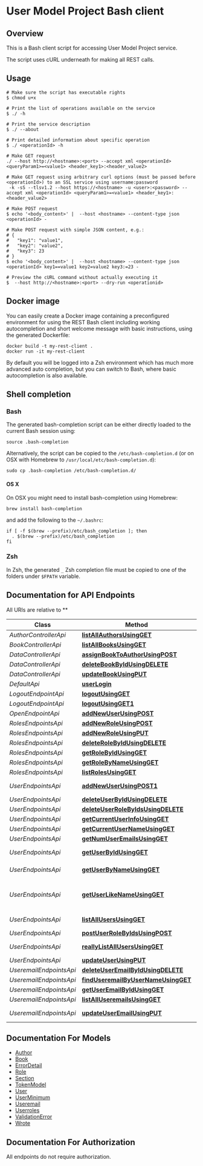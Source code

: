 # User Model Project Bash client

## Overview
This is a Bash client script for accessing User Model Project service.

The script uses cURL underneath for making all REST calls.

## Usage

```shell
# Make sure the script has executable rights
$ chmod u+x 

# Print the list of operations available on the service
$ ./ -h

# Print the service description
$ ./ --about

# Print detailed information about specific operation
$ ./ <operationId> -h

# Make GET request
./ --host http://<hostname>:<port> --accept xml <operationId> <queryParam1>=<value1> <header_key1>:<header_value2>

# Make GET request using arbitrary curl options (must be passed before <operationId>) to an SSL service using username:password
 -k -sS --tlsv1.2 --host https://<hostname> -u <user>:<password> --accept xml <operationId> <queryParam1>=<value1> <header_key1>:<header_value2>

# Make POST request
$ echo '<body_content>' |  --host <hostname> --content-type json <operationId> -

# Make POST request with simple JSON content, e.g.:
# {
#   "key1": "value1",
#   "key2": "value2",
#   "key3": 23
# }
$ echo '<body_content>' |  --host <hostname> --content-type json <operationId> key1==value1 key2=value2 key3:=23 -

# Preview the cURL command without actually executing it
$  --host http://<hostname>:<port> --dry-run <operationid>

```

## Docker image
You can easily create a Docker image containing a preconfigured environment
for using the REST Bash client including working autocompletion and short
welcome message with basic instructions, using the generated Dockerfile:

```shell
docker build -t my-rest-client .
docker run -it my-rest-client
```

By default you will be logged into a Zsh environment which has much more
advanced auto completion, but you can switch to Bash, where basic autocompletion
is also available.

## Shell completion

### Bash
The generated bash-completion script can be either directly loaded to the current Bash session using:

```shell
source .bash-completion
```

Alternatively, the script can be copied to the `/etc/bash-completion.d` (or on OSX with Homebrew to `/usr/local/etc/bash-completion.d`):

```shell
sudo cp .bash-completion /etc/bash-completion.d/
```

#### OS X
On OSX you might need to install bash-completion using Homebrew:
```shell
brew install bash-completion
```
and add the following to the `~/.bashrc`:

```shell
if [ -f $(brew --prefix)/etc/bash_completion ]; then
  . $(brew --prefix)/etc/bash_completion
fi
```

### Zsh
In Zsh, the generated `_` Zsh completion file must be copied to one of the folders under `$FPATH` variable.


## Documentation for API Endpoints

All URIs are relative to **

Class | Method | HTTP request | Description
------------ | ------------- | ------------- | -------------
*AuthorControllerApi* | [**listAllAuthorsUsingGET**](docs/AuthorControllerApi.md#listallauthorsusingget) | **GET** /authors/authors | returns all Authors
*BookControllerApi* | [**listAllBooksUsingGET**](docs/BookControllerApi.md#listallbooksusingget) | **GET** /books/books | returns all Books
*DataControllerApi* | [**assignBookToAuthorUsingPOST**](docs/DataControllerApi.md#assignbooktoauthorusingpost) | **POST** /data/books/{bookid}/authors/{authorid} | Assign a book to an author
*DataControllerApi* | [**deleteBookByIdUsingDELETE**](docs/DataControllerApi.md#deletebookbyidusingdelete) | **DELETE** /data/books/{bookid} | Delete an existing book
*DataControllerApi* | [**updateBookUsingPUT**](docs/DataControllerApi.md#updatebookusingput) | **PUT** /data/books/{bookid} | Update an existing book
*DefaultApi* | [**userLogin**](docs/DefaultApi.md#userlogin) | **POST** /login | login
*LogoutEndpointApi* | [**logoutUsingGET**](docs/LogoutEndpointApi.md#logoutusingget) | **GET** /logout | logout
*LogoutEndpointApi* | [**logoutUsingGET1**](docs/LogoutEndpointApi.md#logoutusingget1) | **GET** /oauth/revoke-token | logout
*OpenEndpointApi* | [**addNewUserUsingPOST**](docs/OpenEndpointApi.md#addnewuserusingpost) | **POST** /createnewuser | addNewUser
*RolesEndpointsApi* | [**addNewRoleUsingPOST**](docs/RolesEndpointsApi.md#addnewroleusingpost) | **POST** /roles/role | addNewRole
*RolesEndpointsApi* | [**addNewRoleUsingPUT**](docs/RolesEndpointsApi.md#addnewroleusingput) | **PUT** /roles/role/{roleid} | addNewRole
*RolesEndpointsApi* | [**deleteRoleByIdUsingDELETE**](docs/RolesEndpointsApi.md#deleterolebyidusingdelete) | **DELETE** /roles/role/{id} | deleteRoleById
*RolesEndpointsApi* | [**getRoleByIdUsingGET**](docs/RolesEndpointsApi.md#getrolebyidusingget) | **GET** /roles/role/{roleId} | getRoleById
*RolesEndpointsApi* | [**getRoleByNameUsingGET**](docs/RolesEndpointsApi.md#getrolebynameusingget) | **GET** /roles/role/name/{roleName} | getRoleByName
*RolesEndpointsApi* | [**listRolesUsingGET**](docs/RolesEndpointsApi.md#listrolesusingget) | **GET** /roles/roles | listRoles
*UserEndpointsApi* | [**addNewUserUsingPOST1**](docs/UserEndpointsApi.md#addnewuserusingpost1) | **POST** /users/user | adds a user given in the request body
*UserEndpointsApi* | [**deleteUserByIdUsingDELETE**](docs/UserEndpointsApi.md#deleteuserbyidusingdelete) | **DELETE** /users/user/{id} | deleteUserById
*UserEndpointsApi* | [**deleteUserRoleByIdsUsingDELETE**](docs/UserEndpointsApi.md#deleteuserrolebyidsusingdelete) | **DELETE** /users/user/{userid}/role/{roleid} | deleteUserRoleByIds
*UserEndpointsApi* | [**getCurrentUserInfoUsingGET**](docs/UserEndpointsApi.md#getcurrentuserinfousingget) | **GET** /users/getuserinfo | getCurrentUserInfo
*UserEndpointsApi* | [**getCurrentUserNameUsingGET**](docs/UserEndpointsApi.md#getcurrentusernameusingget) | **GET** /users/getusername | getCurrentUserName
*UserEndpointsApi* | [**getNumUserEmailsUsingGET**](docs/UserEndpointsApi.md#getnumuseremailsusingget) | **GET** /users/user/email/count | getNumUserEmails
*UserEndpointsApi* | [**getUserByIdUsingGET**](docs/UserEndpointsApi.md#getuserbyidusingget) | **GET** /users/user/{userId} | Retrieve a user based of off user id
*UserEndpointsApi* | [**getUserByNameUsingGET**](docs/UserEndpointsApi.md#getuserbynameusingget) | **GET** /users/user/name/{userName} | returns the user based off of user name
*UserEndpointsApi* | [**getUserLikeNameUsingGET**](docs/UserEndpointsApi.md#getuserlikenameusingget) | **GET** /users/user/name/like/{userName} | returns all Users whose name contains the given substring with paging and sorting
*UserEndpointsApi* | [**listAllUsersUsingGET**](docs/UserEndpointsApi.md#listallusersusingget) | **GET** /users/users | returns all Users with paging and sorting
*UserEndpointsApi* | [**postUserRoleByIdsUsingPOST**](docs/UserEndpointsApi.md#postuserrolebyidsusingpost) | **POST** /users/user/{userid}/role/{roleid} | postUserRoleByIds
*UserEndpointsApi* | [**reallyListAllUsersUsingGET**](docs/UserEndpointsApi.md#reallylistallusersusingget) | **GET** /users/allusers | returns all Users without paging or sorting
*UserEndpointsApi* | [**updateUserUsingPUT**](docs/UserEndpointsApi.md#updateuserusingput) | **PUT** /users/user/{id} | updateUser
*UseremailEndpointsApi* | [**deleteUserEmailByIdUsingDELETE**](docs/UseremailEndpointsApi.md#deleteuseremailbyidusingdelete) | **DELETE** /useremails/useremail/{useremailid} | deleteUserEmailById
*UseremailEndpointsApi* | [**findUseremailByUserNameUsingGET**](docs/UseremailEndpointsApi.md#finduseremailbyusernameusingget) | **GET** /useremails/username/{userName} | findUseremailByUserName
*UseremailEndpointsApi* | [**getUserEmailByIdUsingGET**](docs/UseremailEndpointsApi.md#getuseremailbyidusingget) | **GET** /useremails/useremail/{useremailId} | getUserEmailById
*UseremailEndpointsApi* | [**listAllUseremailsUsingGET**](docs/UseremailEndpointsApi.md#listalluseremailsusingget) | **GET** /useremails/useremails | listAllUseremails
*UseremailEndpointsApi* | [**updateUserEmailUsingPUT**](docs/UseremailEndpointsApi.md#updateuseremailusingput) | **PUT** /useremails/useremail/{useremailid}/email/{emailaddress} | updateUserEmail


## Documentation For Models

 - [Author](docs/Author.md)
 - [Book](docs/Book.md)
 - [ErrorDetail](docs/ErrorDetail.md)
 - [Role](docs/Role.md)
 - [Section](docs/Section.md)
 - [TokenModel](docs/TokenModel.md)
 - [User](docs/User.md)
 - [UserMinimum](docs/UserMinimum.md)
 - [Useremail](docs/Useremail.md)
 - [Userroles](docs/Userroles.md)
 - [ValidationError](docs/ValidationError.md)
 - [Wrote](docs/Wrote.md)


## Documentation For Authorization

 All endpoints do not require authorization.

